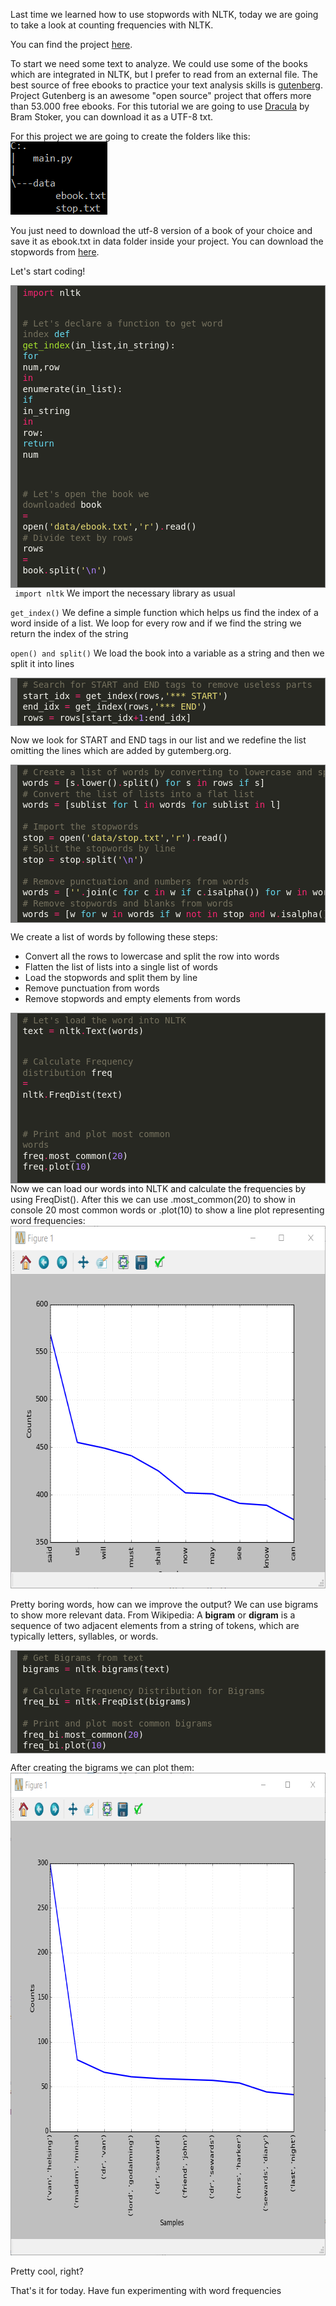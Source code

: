 <html><body><p>Last time we learned how to use stopwords with NLTK, today we are going to take a look at counting frequencies with NLTK.

You can find the project <a href="https://github.com/Inzaniak/pybistuff/tree/master/NLTK%20Freq">here</a>.

To start we need some text to analyze. We could use some of the books which are integrated in NLTK, but I prefer to read from an external file.
The best source of free ebooks to practice your text analysis skills is <a href="http://www.gutenberg.org">gutenberg</a>. Project Gutenberg is an awesome "open source" project that offers more than 53.000 free ebooks. For this tutorial we are going to use <a href="http://www.gutenberg.org/ebooks/345">Dracula</a> by Bram Stoker, you can download it as a UTF-8 txt.

For this project we are going to create the folders like this:
<img class="alignnone size-full wp-image-404" src="/2017/04/2017-04-20-15_16_25-prompt-dei-comandi.png" alt="2017-04-20 15_16_25-Prompt dei comandi" width="155" height="117">

You just need to download the utf-8 version of a book of your choice and save it as ebook.txt in data folder inside your project. You can download the stopwords from <a href="https://github.com/Inzaniak/pybistuff/tree/master/NLTK%20Freq">here</a>.

Let's start coding!
</p><pre style="background:#272822;overflow:auto;width:auto;border:solid gray;border-width:.1em .1em .1em .8em;padding:.2em .6em;margin:0;line-height:125%;"><span style="color:#f92672;">import</span> <span style="color:#f8f8f2;">nltk</span>

<span style="color:#75715e;"># Let's declare a function to get word index</span>
<span style="color:#66d9ef;">def</span> <span style="color:#a6e22e;">get_index</span><span style="color:#f8f8f2;">(in_list,in_string):</span>
    <span style="color:#66d9ef;">for</span> <span style="color:#f8f8f2;">num,row</span> <span style="color:#f92672;">in</span> <span style="color:#f8f8f2;">enumerate(in_list):</span>
        <span style="color:#66d9ef;">if</span> <span style="color:#f8f8f2;">in_string</span> <span style="color:#f92672;">in</span> <span style="color:#f8f8f2;">row:</span>
            <span style="color:#66d9ef;">return</span> <span style="color:#f8f8f2;">num</span>

<span style="color:#75715e;"># Let's open the book we downloaded</span>
<span style="color:#f8f8f2;">book</span> <span style="color:#f92672;">=</span> <span style="color:#f8f8f2;">open(</span><span style="color:#e6db74;">'data/ebook.txt'</span><span style="color:#f8f8f2;">,</span><span style="color:#e6db74;">'r'</span><span style="color:#f8f8f2;">)</span><span style="color:#f92672;">.</span><span style="color:#f8f8f2;">read()</span>
<span style="color:#75715e;"># Divide text by rows</span>
<span style="color:#f8f8f2;">rows</span> <span style="color:#f92672;">=</span> <span style="color:#f8f8f2;">book</span><span style="color:#f92672;">.</span><span style="color:#f8f8f2;">split(</span><span style="color:#e6db74;">'</span><span style="color:#ae81ff;">\n</span><span style="color:#e6db74;">'</span><span style="color:#f8f8f2;">)</span>
</pre>
<code>
import nltk</code>
We import the necessary library as usual

<code>get_index()</code>
We define a simple function which helps us find the index of a word inside of a list. We loop for every row and if we find the string we return the index of the string

<code>open() and split()</code>
We load the book into a variable as a string and then we split it into lines
<pre style="background:#272822;overflow:auto;width:auto;border:solid gray;border-width:.1em .1em .1em .8em;padding:.2em .6em;margin:0;line-height:125%;"><span style="color:#75715e;"># Search for START and END tags to remove useless parts</span>
<span style="color:#f8f8f2;">start_idx</span> <span style="color:#f92672;">=</span> <span style="color:#f8f8f2;">get_index(rows,</span><span style="color:#e6db74;">'*** START'</span><span style="color:#f8f8f2;">)</span>
<span style="color:#f8f8f2;">end_idx</span> <span style="color:#f92672;">=</span> <span style="color:#f8f8f2;">get_index(rows,</span><span style="color:#e6db74;">'*** END'</span><span style="color:#f8f8f2;">)</span>
<span style="color:#f8f8f2;">rows</span> <span style="color:#f92672;">=</span> <span style="color:#f8f8f2;">rows[start_idx</span><span style="color:#f92672;">+</span><span style="color:#ae81ff;">1</span><span style="color:#f8f8f2;">:end_idx]</span>
</pre>
Now we look for START and END tags in our list and we redefine the list omitting the lines which are added by gutemberg.org.
<pre style="background:#272822;overflow:auto;width:auto;border:solid gray;border-width:.1em .1em .1em .8em;padding:.2em .6em;margin:0;line-height:125%;"><span style="color:#75715e;"># Create a list of words by converting to lowercase and splitting</span>
<span style="color:#f8f8f2;">words</span> <span style="color:#f92672;">=</span> <span style="color:#f8f8f2;">[s</span><span style="color:#f92672;">.</span><span style="color:#f8f8f2;">lower()</span><span style="color:#f92672;">.</span><span style="color:#f8f8f2;">split()</span> <span style="color:#66d9ef;">for</span> <span style="color:#f8f8f2;">s</span> <span style="color:#f92672;">in</span> <span style="color:#f8f8f2;">rows</span> <span style="color:#66d9ef;">if</span> <span style="color:#f8f8f2;">s]</span>
<span style="color:#75715e;"># Convert the list of lists into a flat list</span>
<span style="color:#f8f8f2;">words</span> <span style="color:#f92672;">=</span> <span style="color:#f8f8f2;">[sublist</span> <span style="color:#66d9ef;">for</span> <span style="color:#f8f8f2;">l</span> <span style="color:#f92672;">in</span> <span style="color:#f8f8f2;">words</span> <span style="color:#66d9ef;">for</span> <span style="color:#f8f8f2;">sublist</span> <span style="color:#f92672;">in</span> <span style="color:#f8f8f2;">l]</span>

<span style="color:#75715e;"># Import the stopwords</span>
<span style="color:#f8f8f2;">stop</span> <span style="color:#f92672;">=</span> <span style="color:#f8f8f2;">open(</span><span style="color:#e6db74;">'data/stop.txt'</span><span style="color:#f8f8f2;">,</span><span style="color:#e6db74;">'r'</span><span style="color:#f8f8f2;">)</span><span style="color:#f92672;">.</span><span style="color:#f8f8f2;">read()</span>
<span style="color:#75715e;"># Split the stopwords by line</span>
<span style="color:#f8f8f2;">stop</span> <span style="color:#f92672;">=</span> <span style="color:#f8f8f2;">stop</span><span style="color:#f92672;">.</span><span style="color:#f8f8f2;">split(</span><span style="color:#e6db74;">'</span><span style="color:#ae81ff;">\n</span><span style="color:#e6db74;">'</span><span style="color:#f8f8f2;">)</span>

<span style="color:#75715e;"># Remove punctuation and numbers from words</span>
<span style="color:#f8f8f2;">words</span> <span style="color:#f92672;">=</span> <span style="color:#f8f8f2;">[</span><span style="color:#e6db74;">''</span><span style="color:#f92672;">.</span><span style="color:#f8f8f2;">join(c</span> <span style="color:#66d9ef;">for</span> <span style="color:#f8f8f2;">c</span> <span style="color:#f92672;">in</span> <span style="color:#f8f8f2;">w</span> <span style="color:#66d9ef;">if</span> <span style="color:#f8f8f2;">c</span><span style="color:#f92672;">.</span><span style="color:#f8f8f2;">isalpha())</span> <span style="color:#66d9ef;">for</span> <span style="color:#f8f8f2;">w</span> <span style="color:#f92672;">in</span> <span style="color:#f8f8f2;">words]</span>
<span style="color:#75715e;"># Remove stopwords and blanks from words</span>
<span style="color:#f8f8f2;">words</span> <span style="color:#f92672;">=</span> <span style="color:#f8f8f2;">[w</span> <span style="color:#66d9ef;">for</span> <span style="color:#f8f8f2;">w</span> <span style="color:#f92672;">in</span> <span style="color:#f8f8f2;">words</span> <span style="color:#66d9ef;">if</span> <span style="color:#f8f8f2;">w</span> <span style="color:#f92672;">not</span> <span style="color:#f92672;">in</span> <span style="color:#f8f8f2;">stop</span> <span style="color:#f92672;">and</span> <span style="color:#f8f8f2;">w</span><span style="color:#f92672;">.</span><span style="color:#f8f8f2;">isalpha()]</span>
</pre>
We create a list of words by following these steps:
<ul>
	<li>Convert all the rows to lowercase and split the row into words</li>
	<li>Flatten the list of lists into a single list of words</li>
	<li>Load the stopwords and split them by line</li>
	<li>Remove punctuation from words</li>
	<li>Remove stopwords and empty elements from words</li>
</ul>
<pre style="background:#272822;overflow:auto;width:auto;border:solid gray;border-width:.1em .1em .1em .8em;padding:.2em .6em;margin:0;line-height:125%;"><span style="color:#75715e;"># Let's load the word into NLTK</span>
<span style="color:#f8f8f2;">text</span> <span style="color:#f92672;">=</span> <span style="color:#f8f8f2;">nltk</span><span style="color:#f92672;">.</span><span style="color:#f8f8f2;">Text(words)</span>

<span style="color:#75715e;"># Calculate Frequency distribution</span>
<span style="color:#f8f8f2;">freq</span> <span style="color:#f92672;">=</span> <span style="color:#f8f8f2;">nltk</span><span style="color:#f92672;">.</span><span style="color:#f8f8f2;">FreqDist(text)</span>

<span style="color:#75715e;"># Print and plot most common words</span>
<span style="color:#f8f8f2;">freq</span><span style="color:#f92672;">.</span><span style="color:#f8f8f2;">most_common(</span><span style="color:#ae81ff;">20</span><span style="color:#f8f8f2;">)</span>
<span style="color:#f8f8f2;">freq</span><span style="color:#f92672;">.</span><span style="color:#f8f8f2;">plot(</span><span style="color:#ae81ff;">10</span><span style="color:#f8f8f2;">)</span>
</pre>
Now we can load our words into NLTK and calculate the frequencies by using FreqDist(). After this we can use .most_common(20) to show in console 20 most common words or .plot(10) to show a line plot representing word frequencies:
<img class="alignnone size-full wp-image-449" src="/2017/04/2017-04-20-15_47_21-figure-1.png" alt="2017-04-20 15_47_21-Figure 1" width="642" height="580">

Pretty boring words, how can we improve the output?
We can use bigrams to show more relevant data. From Wikipedia: A <b>bigram</b> or <b>digram</b> is a sequence of two adjacent elements from a string of tokens, which are typically letters, syllables, or words.
<pre style="background:#272822;overflow:auto;width:auto;border:solid gray;border-width:.1em .1em .1em .8em;padding:.2em .6em;margin:0;line-height:125%;"><span style="color:#75715e;"># Get Bigrams from text</span>
<span style="color:#f8f8f2;">bigrams</span> <span style="color:#f92672;">=</span> <span style="color:#f8f8f2;">nltk</span><span style="color:#f92672;">.</span><span style="color:#f8f8f2;">bigrams(text)</span>

<span style="color:#75715e;"># Calculate Frequency Distribution for Bigrams</span>
<span style="color:#f8f8f2;">freq_bi</span> <span style="color:#f92672;">=</span> <span style="color:#f8f8f2;">nltk</span><span style="color:#f92672;">.</span><span style="color:#f8f8f2;">FreqDist(bigrams)</span>

<span style="color:#75715e;"># Print and plot most common bigrams</span>
<span style="color:#f8f8f2;">freq_bi</span><span style="color:#f92672;">.</span><span style="color:#f8f8f2;">most_common(</span><span style="color:#ae81ff;">20</span><span style="color:#f8f8f2;">)</span>
<span style="color:#f8f8f2;">freq_bi</span><span style="color:#f92672;">.</span><span style="color:#f8f8f2;">plot(</span><span style="color:#ae81ff;">10</span><span style="color:#f8f8f2;">)</span>
</pre>
After creating the bigrams we can plot them:
<img class="alignnone size-full wp-image-458" src="/2017/04/2017-04-20-15_56_03-figure-1.png" alt="2017-04-20 15_56_03-Figure 1.png" width="749" height="772">

Pretty cool, right?

That's it for today. Have fun experimenting with word frequencies</body></html>
